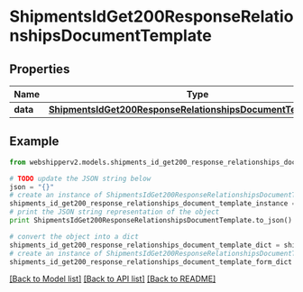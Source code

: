 # ShipmentsIdGet200ResponseRelationshipsDocumentTemplate


## Properties
Name | Type | Description | Notes
------------ | ------------- | ------------- | -------------
**data** | [**ShipmentsIdGet200ResponseRelationshipsDocumentTemplateData**](ShipmentsIdGet200ResponseRelationshipsDocumentTemplateData.md) |  | [optional] 

## Example

```python
from webshipperv2.models.shipments_id_get200_response_relationships_document_template import ShipmentsIdGet200ResponseRelationshipsDocumentTemplate

# TODO update the JSON string below
json = "{}"
# create an instance of ShipmentsIdGet200ResponseRelationshipsDocumentTemplate from a JSON string
shipments_id_get200_response_relationships_document_template_instance = ShipmentsIdGet200ResponseRelationshipsDocumentTemplate.from_json(json)
# print the JSON string representation of the object
print ShipmentsIdGet200ResponseRelationshipsDocumentTemplate.to_json()

# convert the object into a dict
shipments_id_get200_response_relationships_document_template_dict = shipments_id_get200_response_relationships_document_template_instance.to_dict()
# create an instance of ShipmentsIdGet200ResponseRelationshipsDocumentTemplate from a dict
shipments_id_get200_response_relationships_document_template_form_dict = shipments_id_get200_response_relationships_document_template.from_dict(shipments_id_get200_response_relationships_document_template_dict)
```
[[Back to Model list]](../README.md#documentation-for-models) [[Back to API list]](../README.md#documentation-for-api-endpoints) [[Back to README]](../README.md)


